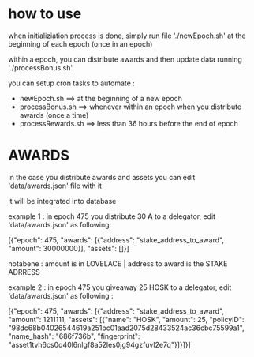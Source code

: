 # how to use

when initializiation process is done, simply run file './newEpoch.sh' at the beginning of each epoch (once in an epoch)

within a epoch, you can distribute awards and then update data running './processBonus.sh'

you can setup cron tasks to automate :
+ newEpoch.sh ==> at the beginning of a new epoch
+ processBonus.sh ==> whenever within an epoch when you distribute awards (once a time)
+ processRewards.sh ==> less than 36 hours before the end of epoch


# AWARDS
in the case you distribute awards and assets you can edit 'data/awards.json' file with it

it will be integrated into database

example 1 :
in epoch 475 you distribute 30 &#8371; to a delegator, edit 'data/awards.json' as following:

[{"epoch": 475, "awards": [{"address": "stake_address_to_award", "amount": 30000000}], "assets": []}]

notabene : amount is in LOVELACE | address to award is the STAKE ADRRESS

example 2 :
in epoch 475 you giveaway 25 HOSK to a delegator, edit 'data/awards.json' as following :

[{"epoch": 475, "awards": [{"address": "stake_address_to_award", "amount": 1211111, "assets": [{"name": "HOSK", "amount": 25, "policyID": "98dc68b04026544619a251bc01aad2075d28433524ac36cbc75599a1", "name_hash": "686f736b", "fingerprint": "asset1tvh6cs0q40l6nlgf8a52les0jg94gzfuvl2e7q"}]}]}]
